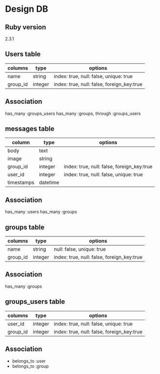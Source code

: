# Design DB
## Ruby version
2.3.1

## Users table
| columns   | type    | options                                    |
|-----------|---------|--------------------------------------------|
| name      | string  | index: true, null: false, unique: true     |
| group_id  | integer | index: true, null: false, foreign_key:true |

## Association
has_many :groups_users
has_many :groups, through :groups_users


## messages table
| column     | type     | options                                    |
|------------|----------|--------------------------------------------|
| body       | text     |                                            |
| image      | string   |                                            |
| group_id   | integer  | index: true, null: false, foreign_key:true |
| user_id    | integer  | index: true, null: false, unique: true     |
| timestamps | datetime |                                            |

## Association
has_many :users
has_many :groups


## groups table
| columns  | type    | options                                    |
|----------|---------|--------------------------------------------|
| name     | string  | null: false, unique: true                  |
| group_id | integer | index: true, null: false, foreign_key:true |

## Association
has_many :groups


## groups_users table
| columns   | type    | options                                    |
|-----------|---------|--------------------------------------------|
| user_id   | integer | index: true, null: false, unique: true     |
| group_id  | integer | index: true, null: false, foreign_key:true |

## Association
* belongs_to :user
* belongs_to :group
